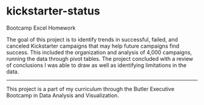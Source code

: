 # kickstarter-status
Bootcamp Excel Homework

The goal of this project is to identify trends in successful, failed, and canceled Kickstarter campaigns that may help future campaigns find success. This included the organization and analysis of 4,000 campaigns, running the data through pivot tables. The project concluded with a review of conclusions I was able to draw as well as identifying limitations in the data.

---

This project is a part of my curriculum through the Butler Executive Bootcamp in Data Analysis and Visualization.
